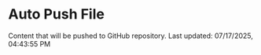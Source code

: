 # Auto Push File

Content that will be pushed to GitHub repository.
Last updated: 07/17/2025, 04:43:55 PM
